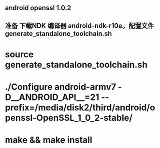## android openssl 1.0.2

## 准备 下载NDK 编译器 android-ndk-r10e。配置文件generate_standalone_toolchain.sh

# source generate_standalone_toolchain.sh
# ./Configure android-armv7 -D__ANDROID_API__=21 --prefix=/media/disk2/third/android/openssl-OpenSSL_1_0_2-stable/
# make && make install